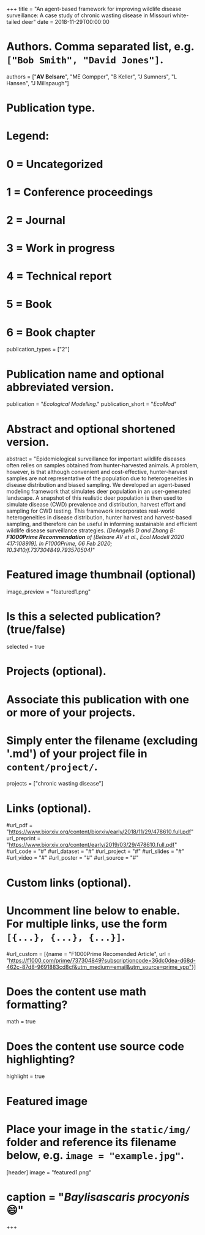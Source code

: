 +++
title = "An agent-based framework for improving wildlife disease surveillance: A case study of chronic wasting disease in Missouri white-tailed deer"
date = 2018-11-29T00:00:00

# Authors. Comma separated list, e.g. `["Bob Smith", "David Jones"]`.
authors = ["**AV Belsare**", "ME Gompper", "B Keller", "J Sumners", "L Hansen", "J Millspaugh"]

# Publication type.
# Legend:
# 0 = Uncategorized
# 1 = Conference proceedings
# 2 = Journal
# 3 = Work in progress
# 4 = Technical report
# 5 = Book
# 6 = Book chapter
publication_types = ["2"]

# Publication name and optional abbreviated version.
publication = "*Ecological Modelling*."
publication_short = "*EcoMod*"

# Abstract and optional shortened version.
abstract = "Epidemiological surveillance for important wildlife diseases often relies on samples obtained from hunter-harvested animals. A problem, however, is that although convenient and cost-effective, hunter-harvest samples are not representative of the population due to heterogeneities in disease distribution and biased sampling. We developed an agent-based modeling framework that simulates deer population in an user-generated landscape. A snapshot of this realistic deer population is then used to simulate disease (CWD) prevalence and distribution, harvest effort and sampling for CWD testing. This framework incorporates real-world heterogeneities in disease distribution, hunter harvest and harvest-based sampling, and therefore can be useful in informing sustainable and efficient wildlife disease surveillance strategies. _(DeAngelis D and Zhang B: **F1000Prime Recommendation** of [Belsare AV et al., Ecol Modell 2020 417:108919]. In F1000Prime, 06 Feb 2020; 10.3410/f.737304849.793570504)_"
# Featured image thumbnail (optional)
image_preview = "featured1.png"

# Is this a selected publication? (true/false)
selected = true

# Projects (optional).
#   Associate this publication with one or more of your projects.
#   Simply enter the filename (excluding '.md') of your project file in `content/project/`.
projects = ["chronic wasting disease"]

# Links (optional).
#url_pdf = "https://www.biorxiv.org/content/biorxiv/early/2018/11/29/478610.full.pdf"
url_preprint = "https://www.biorxiv.org/content/early/2019/03/29/478610.full.pdf"
#url_code = "#"
#url_dataset = "#"
#url_project = "#"
#url_slides = "#"
#url_video = "#"
#url_poster = "#"
#url_source = "#"

# Custom links (optional).
#   Uncomment line below to enable. For multiple links, use the form `[{...}, {...}, {...}]`.
#url_custom = [{name = "F1000Prime Recomended Article", url = "https://f1000.com/prime/737304849?subscriptioncode=36dc0dea-d68d-462c-87d8-9691883cd8cf&utm_medium=email&utm_source=prime_ypp"}]

# Does the content use math formatting?
math = true

# Does the content use source code highlighting?
highlight = true

# Featured image
# Place your image in the `static/img/` folder and reference its filename below, e.g. `image = "example.jpg"`.
[header]
image = "featured1.png"
# caption = "*Baylisascaris procyonis*:smile:"
+++

